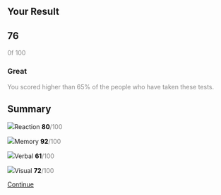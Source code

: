<!DOCTYPE html>
<html lang="en">
<head>
<meta charset="UTF-8">
<meta name="viewport" content="width=device-width, initial-scale=1.0">
<meta name="author" content="Adetoun Adewale">
<title>Result Checker</title>
<link rel="stylesheet" href="style.css">
<link rel="stylesheet" href="https://fonts.google.com/specimen/Hanken+Grotesk">
</head>

<body>
<section class="container">
<div class="container1">
 <h1>Your Result</h1>
<div id="score">
<h2>76</h2>
<span style="opacity: 0.5;">0f 100</span></div>
<h3>Great</h3>
<p> <span style="opacity: 0.5;">You scored higher than 65% of the people who have taken these tests.</span></p>
</div>
<div class="container2">
 <h1>Summary</h1>
<div class="box">
<div class="box-1">
 <p> <img src="../result checker/img/icon-reaction.svg">Reaction <span style="color:black"><strong>80</strong><span style="opacity: 0.5;">/100</span></span></p>
</div>
<div class="box-2">
 <p> <img src="../result checker/img/icon-memory.svg">Memory <span style="color:black"><strong>92</strong><span style="opacity: 0.5;">/100</span></span></p> 
</div>
<div class="box-3">
 <p> <img src="../result checker/img/icon-verbal.svg">Verbal <span style="color:black"><strong> 61</strong><span style="opacity: 0.5;">/100</span></span></p>
</div>
<div class="box-4">
 <p> <img src="../result checker/img/icon-visual.svg">Visual
 <span style="color:black"><strong>72</strong><span style="opacity: 0.5;">/100</span></span></p>
</div>
 <a href="#" class="btn">Continue</a>
</div>
</div>
</section>
</body>
</html>
    

